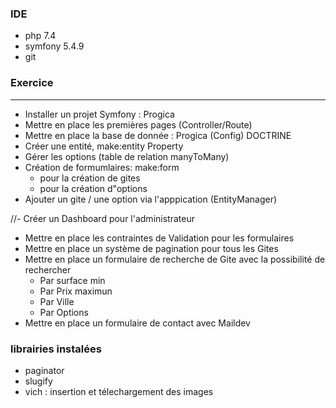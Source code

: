 
### IDE

- php 7.4
- symfony 5.4.9
- git

### Exercice
---
- Installer un projet Symfony : Progica
- Mettre en place les premières pages (Controller/Route)
- Mettre en place la base de donnée : Progica (Config) DOCTRINE
- Créer une entité, make:entity Property
- Gérer les options (table de relation manyToMany)
- Création de formumlaires: make:form
     - pour la création de gites
     - pour la création d"options
- Ajouter un gite / une option via l'apppication (EntityManager)


//- Créer un Dashboard pour l'administrateur

- Mettre en place les contraintes de Validation pour les formulaires
- Mettre en place un système de pagination pour tous les Gites
- Mettre en place un formulaire de recherche de Gite avec la possibilité de rechercher
     - Par surface min
     - Par Prix maximun
     - Par Ville
     - Par Options
- Mettre en place un formulaire de contact avec Maildev

### librairies instalées

- paginator
- slugify
- vich : insertion et télechargement des images



